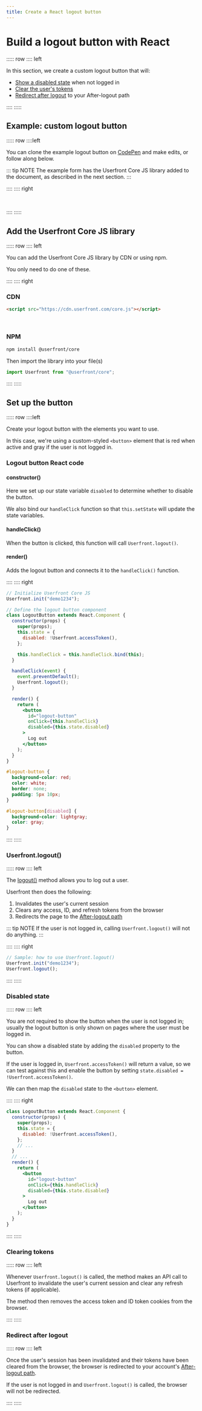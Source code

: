 ```yaml
---
title: Create a React logout button
---
```


<toolkit-breadcrumb />

# Build a logout button with React

::::: row
:::: left

In this section, we create a custom logout button that will:

- [Show a disabled state](#disabled-state) when not logged in
- [Clear the user's tokens](#clearing-tokens)
- [Redirect after logout](#redirect-after-logout) to your After-logout path

::::
:::::

## Example: custom logout button

::::: row
::::left

You can clone the example logout button on [CodePen](https://codepen.io/userfront/pen/yLbBBeq) and make edits, or follow along below.

::: tip NOTE
The example form has the Userfront Core JS library added to the document, as described in the next section.
:::

::::
:::: right

<br/>
<codepen title="Build a logout button with React" slug="yLbBBeq"/>

::::
:::::

## Add the Userfront Core JS library

::::: row
:::: left

You can add the Userfront Core JS library by CDN or using npm.

You only need to do one of these.

::::
:::: right

### CDN

```html
<script src="https://cdn.userfront.com/core.js"></script>
```

<br>

### NPM

```sh
npm install @userfront/core
```

Then import the library into your file(s)

```js
import Userfront from "@userfront/core";
```

::::
:::::

## Set up the button

::::: row
::::left

Create your logout button with the elements you want to use.

In this case, we're using a custom-styled `<button>` element that is red when active and gray if the user is not logged in.

### Logout button React code

#### constructor()

Here we set up our state variable `disabled` to determine whether to disable the button.

We also bind our `handleClick` function so that `this.setState` will update the state variables.

#### handleClick()

When the button is clicked, this function will call `Userfront.logout()`.

#### render()

Adds the logout button and connects it to the `handleClick()` function.

::::
:::: right

```jsx
// Initialize Userfront Core JS
Userfront.init("demo1234");

// Define the logout button component
class LogoutButton extends React.Component {
  constructor(props) {
    super(props);
    this.state = {
      disabled: !Userfront.accessToken(),
    };

    this.handleClick = this.handleClick.bind(this);
  }

  handleClick(event) {
    event.preventDefault();
    Userfront.logout();
  }

  render() {
    return (
      <button
        id="logout-button"
        onClick={this.handleClick}
        disabled={this.state.disabled}
      >
        Log out
      </button>
    );
  }
}
```

```css
#logout-button {
  background-color: red;
  color: white;
  border: none;
  padding: 5px 10px;
}

#logout-button[disabled] {
  background-color: lightgray;
  color: gray;
}
```

::::
:::::

### Userfront.logout()

::::: row
:::: left

The [logout()](/docs/js.html#logout) method allows you to log out a user.

Userfront then does the following:

1. Invalidates the user's current session
2. Clears any access, ID, and refresh tokens from the browser
3. Redirects the page to the [After-logout path](/guide/glossary.html#after-logout-path)

::: tip NOTE
If the user is not logged in, calling `Userfront.logout()` will not do anything.
:::

::::
:::: right

```js
// Sample: how to use Userfront.logout()
Userfront.init("demo1234");
Userfront.logout();
```

::::
:::::

### Disabled state

::::: row
:::: left

You are not required to show the button when the user is not logged in; usually the logout button is only shown on pages where the user must be logged in.

You can show a disabled state by adding the `disabled` property to the button.

If the user is logged in, `Userfront.accessToken()` will return a value, so we can test against this and enable the button by setting `state.disabled = !Userfront.accessToken()`.

We can then map the `disabled` state to the `<button>` element.

::::
:::: right

```jsx {5,15}
class LogoutButton extends React.Component {
  constructor(props) {
    super(props);
    this.state = {
      disabled: !Userfront.accessToken(),
    };
    // ...
  }
  // ...
  render() {
    return (
      <button
        id="logout-button"
        onClick={this.handleClick}
        disabled={this.state.disabled}
      >
        Log out
      </button>
    );
  }
}
```

::::
:::::

### Clearing tokens

::::: row
:::: left

Whenever `Userfront.logout()` is called, the method makes an API call to Userfront to invalidate the user's current session and clear any refresh tokens (if applicable).

The method then removes the access token and ID token cookies from the browser.

::::
:::::

### Redirect after logout

::::: row
:::: left

Once the user's session has been invalidated and their tokens have been cleared from the browser, the browser is redirected to your account's [After-logout path](/guide/glossary.html#after-logout-path).

If the user is not logged in and `Userfront.logout()` is called, the browser will not be redirected.

::::
:::::
